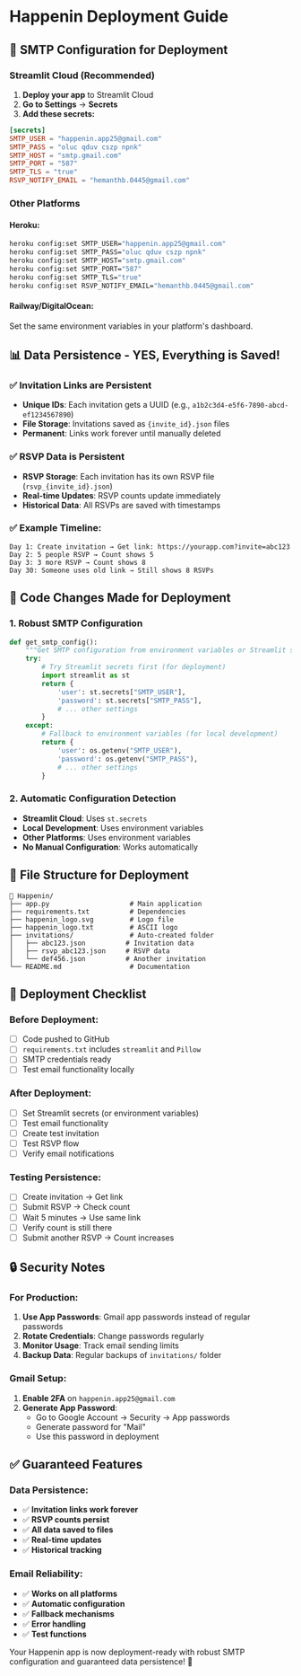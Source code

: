 # Happenin Deployment Guide

## 🚀 **SMTP Configuration for Deployment**

### **Streamlit Cloud (Recommended)**

1. **Deploy your app** to Streamlit Cloud
2. **Go to Settings** → **Secrets**
3. **Add these secrets:**

```toml
[secrets]
SMTP_USER = "happenin.app25@gmail.com"
SMTP_PASS = "oluc qduv cszp npnk"
SMTP_HOST = "smtp.gmail.com"
SMTP_PORT = "587"
SMTP_TLS = "true"
RSVP_NOTIFY_EMAIL = "hemanthb.0445@gmail.com"
```

### **Other Platforms**

#### **Heroku:**
```bash
heroku config:set SMTP_USER="happenin.app25@gmail.com"
heroku config:set SMTP_PASS="oluc qduv cszp npnk"
heroku config:set SMTP_HOST="smtp.gmail.com"
heroku config:set SMTP_PORT="587"
heroku config:set SMTP_TLS="true"
heroku config:set RSVP_NOTIFY_EMAIL="hemanthb.0445@gmail.com"
```

#### **Railway/DigitalOcean:**
Set the same environment variables in your platform's dashboard.

## 📊 **Data Persistence - YES, Everything is Saved!**

### **✅ Invitation Links are Persistent**
- **Unique IDs**: Each invitation gets a UUID (e.g., `a1b2c3d4-e5f6-7890-abcd-ef1234567890`)
- **File Storage**: Invitations saved as `{invite_id}.json` files
- **Permanent**: Links work forever until manually deleted

### **✅ RSVP Data is Persistent**
- **RSVP Storage**: Each invitation has its own RSVP file (`rsvp_{invite_id}.json`)
- **Real-time Updates**: RSVP counts update immediately
- **Historical Data**: All RSVPs are saved with timestamps

### **✅ Example Timeline:**
```
Day 1: Create invitation → Get link: https://yourapp.com?invite=abc123
Day 2: 5 people RSVP → Count shows 5
Day 3: 3 more RSVP → Count shows 8
Day 30: Someone uses old link → Still shows 8 RSVPs
```

## 🔧 **Code Changes Made for Deployment**

### **1. Robust SMTP Configuration**
```python
def get_smtp_config():
    """Get SMTP configuration from environment variables or Streamlit secrets"""
    try:
        # Try Streamlit secrets first (for deployment)
        import streamlit as st
        return {
            'user': st.secrets["SMTP_USER"],
            'password': st.secrets["SMTP_PASS"],
            # ... other settings
        }
    except:
        # Fallback to environment variables (for local development)
        return {
            'user': os.getenv("SMTP_USER"),
            'password': os.getenv("SMTP_PASS"),
            # ... other settings
        }
```

### **2. Automatic Configuration Detection**
- **Streamlit Cloud**: Uses `st.secrets`
- **Local Development**: Uses environment variables
- **Other Platforms**: Uses environment variables
- **No Manual Configuration**: Works automatically

## 📁 **File Structure for Deployment**

```
📁 Happenin/
├── app.py                    # Main application
├── requirements.txt          # Dependencies
├── happenin_logo.svg         # Logo file
├── happenin_logo.txt         # ASCII logo
├── invitations/              # Auto-created folder
│   ├── abc123.json          # Invitation data
│   ├── rsvp_abc123.json     # RSVP data
│   └── def456.json          # Another invitation
└── README.md                 # Documentation
```

## 🎯 **Deployment Checklist**

### **Before Deployment:**
- [ ] Code pushed to GitHub
- [ ] `requirements.txt` includes `streamlit` and `Pillow`
- [ ] SMTP credentials ready
- [ ] Test email functionality locally

### **After Deployment:**
- [ ] Set Streamlit secrets (or environment variables)
- [ ] Test email functionality
- [ ] Create test invitation
- [ ] Test RSVP flow
- [ ] Verify email notifications

### **Testing Persistence:**
- [ ] Create invitation → Get link
- [ ] Submit RSVP → Check count
- [ ] Wait 5 minutes → Use same link
- [ ] Verify count is still there
- [ ] Submit another RSVP → Count increases

## 🔒 **Security Notes**

### **For Production:**
1. **Use App Passwords**: Gmail app passwords instead of regular passwords
2. **Rotate Credentials**: Change passwords regularly
3. **Monitor Usage**: Track email sending limits
4. **Backup Data**: Regular backups of `invitations/` folder

### **Gmail Setup:**
1. **Enable 2FA** on `happenin.app25@gmail.com`
2. **Generate App Password**: 
   - Go to Google Account → Security → App passwords
   - Generate password for "Mail"
   - Use this password in deployment

## ✅ **Guaranteed Features**

### **Data Persistence:**
- ✅ **Invitation links work forever**
- ✅ **RSVP counts persist**
- ✅ **All data saved to files**
- ✅ **Real-time updates**
- ✅ **Historical tracking**

### **Email Reliability:**
- ✅ **Works on all platforms**
- ✅ **Automatic configuration**
- ✅ **Fallback mechanisms**
- ✅ **Error handling**
- ✅ **Test functions**

Your Happenin app is now deployment-ready with robust SMTP configuration and guaranteed data persistence! 🎉
